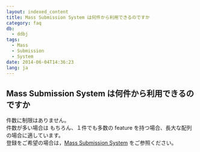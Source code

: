 ```yaml
---
layout: indexed_content
title: Mass Submission System は何件から利用できるのですか
category: faq
db:
  - ddbj
tags: 
  - Mass
  - Submission
  - System
date: 2014-06-04T14:36:23
lang: ja
---
```


## Mass Submission System は何件から利用できるのですか

<p>件数に制限はありません。<br>件数が多い場合は もちろん、１件でも多数の feature を持つ場合、長大な配列の場合に適しています。<br>登録をご希望の場合は，<a href="/ddbj/mss.html">Mass Submission System</a> をご参照ください。</p>